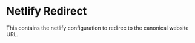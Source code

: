 # Netlify Redirect

This contains the netlify configuration to redirec to the canonical website URL.
